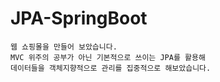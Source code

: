 # JPA-SpringBoot

```
웹 쇼핑몰을 만들어 보았습니다.
MVC 위주의 공부가 아닌 기본적으로 쓰이는 JPA를 활용해 
데이터들을 객체지향적으로 관리를 집중적으로 해보았습니다.
```



